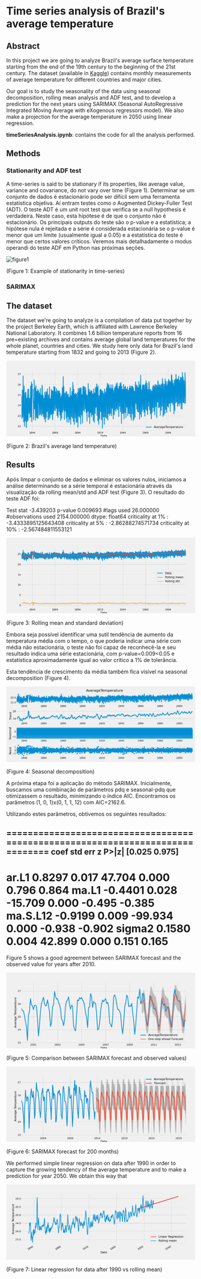 # Time series analysis of Brazil's average temperature

## Abstract

In this project we are going to analyze Brazil's average surface temperature starting from the end of the 19th century to the beginning of the 21st century. The dataset (available in [Kaggle](https://www.kaggle.com/datasets/berkeleyearth/climate-change-earth-surface-temperature-data)) contains monthly measurements of average temperature for different countries and major cities.

Our goal is to study the seasonality of the data using seasonal decomposition, rolling mean analysis and ADF test, and to develop a prediction for the next years using SARIMAX (Seasonal AutoRegressive Integrated Moving Average with eXogenous regressors model). We also make a projection for the average temperature in 2050 using linear regression.

**timeSeriesAnalysis.ipynb**: contains the code for all the analysis performed.

## Methods

### Stationarity and ADF test

A time-series is said to be stationary if its properties, like average value, variance and covariance, do not vary over time (Figure 1). Determinar se um conjunto de dados é estacionário pode ser difícil sem uma ferramenta estatística objetiva. Aí entram testes como o Augmented Dickey-Fuller Test (ADT).
O teste ADT é um unit root test que verifica se a null hypothesis é verdadeira. Neste caso, esta hipótese é de que o conjunto não é estacionário. Os principais outputs do teste são o p-value e a estatística; a hipótese nula é rejeitada e a série é considerada estacionária se o p-value é menor que um limite (usualmente igual a 0.05) e a estatística do teste é menor que certos valores críticos. Veremos mais detalhadamente o modus operandi do teste ADF em Python nas próximas seções.

![figure1](https://miro.medium.com/v2/resize:fit:1400/1*0vp3L0WZV_HkqS53H6skjg.png)

(Figure 1: Example of stationarity in time-series)

### SARIMAX

## The dataset

The dataset we're going to analyze is a compilation of data put together by the project Berkeley Earth, which is affiliated with Lawrence Berkeley National Laboratory. It combines 1.6 billion temperature reports from 16 pre=existing archives and contains average global land temperatures for the whole planet, countries and cities.
We study here only data for Brazil's land temperature starting from 1832 and going to 2013 (Figure 2).

![figure2](https://github.com/rafael-raiser/portolio_time-series/blob/main/images/raw_plot.png)

(Figure 2: Brazil's average land temperature)

## Results

Após limpar o conjunto de dados e eliminar os valores nulos, iniciamos a análise determinando se a série temporal é estacionária através da visualização da rolling mean/std and ADF test (Figure 3). O resultado do teste ADF foi:

Test stat               -3.439203
p-value                  0.009693
#lags used              26.000000
#observations used    2154.000000
dtype: float64
criticality at 1% : -3.4333895125643408
criticality at 5% : -2.86288274571734
criticality at 10% : -2.567484811553121

![figure3](https://github.com/rafael-raiser/portolio_time-series/blob/main/images/test_stationarity.png)

(Figure 3: Rolling mean and standard deviation)

Embora seja possível identificar uma sutil tendência de aumento da temperatura média com o tempo, o que poderia indicar uma série com média não estacionária, o teste não foi capaz de reconhecê-la e seu resultado indica uma série estacionária, com p-value=0.009<0.05 e estatística aproximadamente igual ao valor crítico a 1% de tolerância.

Esta tendência de crescimento da média também fica visível na seasonal decomposition (Figure 4).

![figure4](https://github.com/rafael-raiser/portolio_time-series/blob/main/images/seasonal_decomp.png)

(Figure 4: Seasonal decomposition)

A próxima etapa foi a aplicação do método SARIMAX. Inicialmente, buscamos uma combinação de parâmetros pdq e seasonal-pdq que otimizassem o resultado, minimizando o índice AIC. Encontramos os parâmetros (1, 0, 1)x(0, 1, 1, 12) com AIC=2162.6.

Utilizando estes parâmetros, obtivemos os seguintes resultados:

==============================================================================
                 coef    std err          z      P>|z|      [0.025      0.975]
------------------------------------------------------------------------------
ar.L1          0.8297      0.017     47.704      0.000       0.796       0.864
ma.L1         -0.4401      0.028    -15.709      0.000      -0.495      -0.385
ma.S.L12      -0.9199      0.009    -99.934      0.000      -0.938      -0.902
sigma2         0.1580      0.004     42.899      0.000       0.151       0.165
==============================================================================

Figure 5 shows a good agreement between SARIMAX forecast and the observed value for years after 2010.

![figure5](https://github.com/rafael-raiser/portolio_time-series/blob/main/images/sarimax_observed_vs_results.png)

(Figure 5: Comparison between SARIMAX forecast and observed values)

![figure6](https://github.com/rafael-raiser/portolio_time-series/blob/main/images/sarimax_forecast.png)

(Figure 6: SARIMAX forecast for 200 months)

We performed simple linear regression on data after 1990 in order to capture the growing tendency of the average temperature and to make a prediction for year 2050. We obtain this way that 

![figure7](https://github.com/rafael-raiser/portolio_time-series/blob/main/images/average_linearfit.png)

(Figure 7: Linear regression for data after 1990 vs rolling mean)














